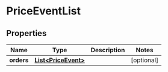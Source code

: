 

# PriceEventList

## Properties

Name | Type | Description | Notes
------------ | ------------- | ------------- | -------------
**orders** | [**List&lt;PriceEvent&gt;**](PriceEvent.md) |  |  [optional]




